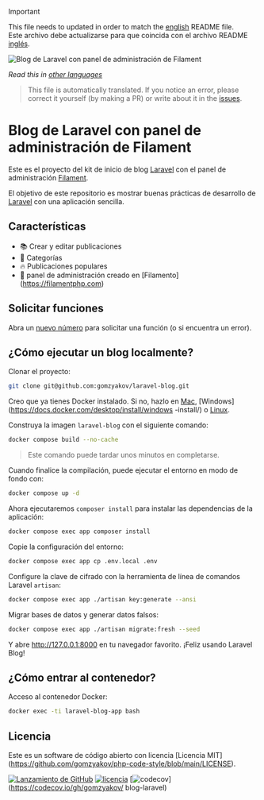 >[!IMPORTANT]
>This file needs to updated in order to match the [english](/README.md) README file.  
>Este archivo debe actualizarse para que coincida con el archivo README [inglés](/README.md).

![Blog de Laravel con panel de administración de Filament](../docs/social-preview-en.png)

_Read this in [other languages](./Translations.md)_

>This file is automatically translated. If you notice an error, please correct it yourself (by making a PR) or write about it in the [issues](https://github.com/gomzyakov/laravel-blog/issues).

# Blog de Laravel con panel de administración de Filament

Este es el proyecto del kit de inicio de blog [Laravel](https://laravel.com) con el panel de administración [Filament](https://filamentphp.com).

El objetivo de este repositorio es mostrar buenas prácticas de desarrollo de [Laravel](https://laravel.com) con una aplicación sencilla.

## Características

- 📚 Crear y editar publicaciones
- 🥑 Categorías
- 🔥 Publicaciones populares
- 🎉 panel de administración creado en [Filamento] (https://filamentphp.com)

## Solicitar funciones

Abra un [nuevo número](https://github.com/gomzyakov/laravel-blog/issues/new) para solicitar una función (o si encuentra un error).

## ¿Cómo ejecutar un blog localmente?

Clonar el proyecto:

```bash
git clone git@github.com:gomzyakov/laravel-blog.git
```

Creo que ya tienes Docker instalado. Si no, hazlo en [Mac](https://docs.docker.com/desktop/install/mac-install/), [Windows](https://docs.docker.com/desktop/install/windows -install/) o [Linux](https://docs.docker.com/desktop/install/linux-install/).

Construya la imagen `laravel-blog` con el siguiente comando:

```bash
docker compose build --no-cache
```

>Este comando puede tardar unos minutos en completarse.

Cuando finalice la compilación, puede ejecutar el entorno en modo de fondo con:

```bash
docker compose up -d
```

Ahora ejecutaremos `composer install` para instalar las dependencias de la aplicación:

```bash
docker compose exec app composer install
```

Copie la configuración del entorno:

```bash
docker compose exec app cp .env.local .env
```

Configure la clave de cifrado con la herramienta de línea de comandos Laravel `artisan`:

```bash
docker compose exec app ./artisan key:generate --ansi
```

Migrar bases de datos y generar datos falsos:

```bash
docker compose exec app ./artisan migrate:fresh --seed
```

Y abre http://127.0.0.1:8000 en tu navegador favorito. ¡Feliz usando Laravel Blog!

## ¿Cómo entrar al contenedor?

Acceso al contenedor Docker:

```bash
docker exec -ti laravel-blog-app bash
```

## Licencia

Este es un software de código abierto con licencia [Licencia MIT] (https://github.com/gomzyakov/php-code-style/blob/main/LICENSE).


[![Lanzamiento de GitHub](https://img.shields.io/github/release/gomzyakov/laravel-blog.svg)](https://github.com/gomzyakov/laravel-blog/releases/latest)
[![licencia](https://img.shields.io/badge/License-MIT-green.svg)](https://github.com/gomzyakov/laravel-blog/blob/development/LICENSE)
[![codecov](https://codecov.io/gh/gomzyakov/laravel-blog/branch/main/graph/badge.svg?token=4CYTVMVUYV)](https://codecov.io/gh/gomzyakov/ blog-laravel)
